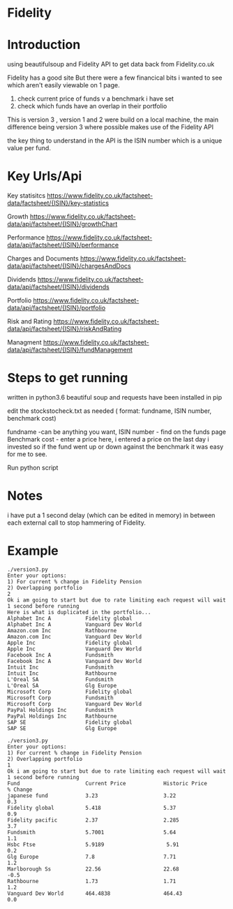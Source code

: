 # Fidelity

Introduction
============
using beautifulsoup and Fidelity API to get data back from Fidelity.co.uk

Fidelity has a good site
But there were a few financical bits i wanted to see which aren't easily viewable on 1 page.
1) check current price of funds v a benchmark i have set
2) check which funds have an overlap in their portfolio

This is version 3 , version 1 and 2 were build on a local machine, 
the main difference being version 3 where possible makes use of the Fidelity API

the key thing to understand in the API is the ISIN number which is a unique value per fund.

Key Urls/Api
============

Key statisitcs https://www.fidelity.co.uk/factsheet-data/factsheet/{ISIN}/key-statistics

Growth https://www.fidelity.co.uk/factsheet-data/api/factsheet/{ISIN}/growthChart

Performance https://www.fidelity.co.uk/factsheet-data/api/factsheet/{ISIN}/performance

Charges and Documents https://www.fidelity.co.uk/factsheet-data/api/factsheet/{ISIN}/chargesAndDocs

Dividends https://www.fidelity.co.uk/factsheet-data/api/factsheet/{ISIN}/dividends

Portfolio https://www.fidelity.co.uk/factsheet-data/api/factsheet/{ISIN}/portfolio

Risk and Rating https://www.fidelity.co.uk/factsheet-data/api/factsheet/{ISIN}/riskAndRating

Managment https://www.fidelity.co.uk/factsheet-data/api/factsheet/{ISIN}/fundManagement

Steps to get running
====================

written in python3.6
beautiful soup and requests have been installed in pip

edit the stockstocheck.txt as needed ( format: fundname, ISIN number, benchmark cost)

fundname -can be anything you want, 
ISIN number - find on the funds page
Benchmark cost - enter a price here, i entered a price on the last day i invested so if the fund went up or down against the benchmark it was easy for me to see.

Run python script

Notes
======
i have put a 1 second delay (which can be edited in memory) in between each external call to stop hammering of Fidelity.

Example
=======

```
./version3.py
Enter your options:
1) For current % change in Fidelity Pension
2) Overlapping portfolio
2
Ok i am going to start but due to rate limiting each request will wait 1 second before running
Here is what is duplicated in the portfolio...
Alphabet Inc A           Fidelity global
Alphabet Inc A           Vanguard Dev World
Amazon.com Inc           Rathbourne
Amazon.com Inc           Vanguard Dev World
Apple Inc                Fidelity global
Apple Inc                Vanguard Dev World
Facebook Inc A           Fundsmith
Facebook Inc A           Vanguard Dev World
Intuit Inc               Fundsmith
Intuit Inc               Rathbourne
L'Oreal SA               Fundsmith
L'Oreal SA               Glg Europe
Microsoft Corp           Fidelity global
Microsoft Corp           Fundsmith
Microsoft Corp           Vanguard Dev World
PayPal Holdings Inc      Fundsmith
PayPal Holdings Inc      Rathbourne
SAP SE                   Fidelity global
SAP SE                   Glg Europe
```





```
./version3.py
Enter your options:
1) For current % change in Fidelity Pension
2) Overlapping portfolio
1
Ok i am going to start but due to rate limiting each request will wait 1 second before running
Fund                     Current Price            Historic Price           % Change
japanese fund            3.23                     3.22                     0.3
Fidelity global          5.418                    5.37                     0.9
Fidelity pacific         2.37                     2.285                    3.7
Fundsmith                5.7001                   5.64                     1.1
Hsbc Ftse                5.9189                    5.91                    0.2
Glg Europe               7.8                      7.71                     1.2
Marlborough Ss           22.56                    22.68                    -0.5
Rathbourne               1.73                     1.71                     1.2
Vanguard Dev World       464.4838                 464.43                   0.0
```
